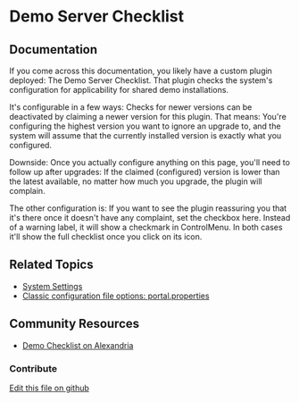 # Demo Server Checklist

## Documentation

If you come across this documentation, you likely have a custom plugin deployed: The Demo Server Checklist. That plugin
checks the system's configuration for applicability for shared demo installations. 

It's configurable in a few ways: Checks for newer versions can be deactivated by claiming a newer version for this plugin.
That means: You're configuring the highest version you want to ignore an upgrade to, and the system will assume that the
currently installed version is exactly what you configured. 

Downside: Once you actually configure anything on this page, you'll need to follow up after upgrades: If the claimed
(configured) version is lower than the latest available, no matter how much you upgrade, the plugin will complain.

The other configuration is: If you want to see the plugin reassuring you that it's there once it doesn't have any complaint,
set the checkbox here. Instead of a warning label, it will show a checkmark in ControlMenu.
In both cases it'll show the full checklist once you click on its icon.

## Related Topics

* [System Settings](https://learn.liferay.com/dxp/7.x/en/system-administration/system-settings/system-settings.html)
* [Classic configuration file options: portal.properties](https://docs.liferay.com/portal/7.3-latest/propertiesdoc/portal.properties.html)

## Community Resources

* [Demo Checklist on Alexandria](https://sales.liferay.com/web/library/w/demo-checklist)

### Contribute

[Edit this file on github](https://github.com/olafk/controlpanel-documentation-docs/blob/master/md/73en/com_liferay_configuration_admin_web_portlet_SystemSettingsPortlet/com.liferay.sales.checklist.impl.ChecklistConfiguration.md)
